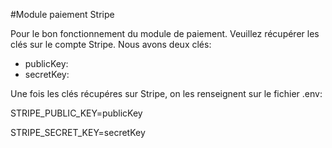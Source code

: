 
#Module paiement Stripe

Pour le bon fonctionnement du module de paiement. Veuillez récupérer les clés sur le compte Stripe.
Nous avons deux clés:
- publicKey:
- secretKey:

Une fois les clés récupéres sur Stripe, on les renseignent sur le fichier .env:

STRIPE_PUBLIC_KEY=publicKey

STRIPE_SECRET_KEY=secretKey